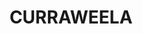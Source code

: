 ---
lastmod: '2025-04-06T06:05:20+00:00'
latitude: -34.24296491
layout: suburb
longitude: 149.787465
postcode: '2580'
state: NSW
title: CURRAWEELA
url: /nsw/curraweela/
---